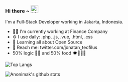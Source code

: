 ### Hi there ~ <img src="https://user-images.githubusercontent.com/1303154/88677602-1635ba80-d120-11ea-84d8-d263ba5fc3c0.gif" width="24px" alt="hi">

I'm a Full-Stack Developer working in Jakarta, Indonesia.

 - 🧑‍💼 I'm currently working at Finance Company
 - ⚙️ I use daily: .php, .js, .vue, .html, .css
 - 🧠 Learning all about Open Source
 - 📧 Reach me: twitter.com/jonatan_teofilus
 - 50% logic 🤖✨ and 50% food 🍽️🍚🍔🍕

![Top Langs](https://github-readme-stats.vercel.app/api/top-langs/?username=anonimak&layout=compact&hide=css,html)

![Anonimak's github stats](https://github-readme-stats.vercel.app/api?username=anonimak&count_private=true&show_icons=true&theme=onedark)
